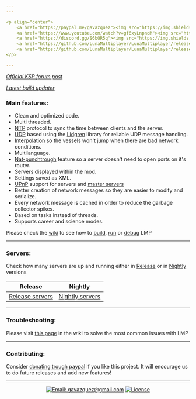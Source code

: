 ```yaml
---
---

<p align="center">
    <a href="https://paypal.me/gavazquez"><img src="https://img.shields.io/badge/paypal-donate-yellow.svg" alt="PayPal"/></a>
    <a href="https://www.youtube.com/watch?v=gf6xyLnpnoM"><img src="https://img.shields.io/badge/Youtube-Video-red.svg" alt="Youtube video"/></a>
    <a href="https://discord.gg/S6bQR5q"><img src="https://img.shields.io/discord/378456662392045571.svg" alt="Chat on discord"/></a>
    <a href="https://github.com/LunaMultiplayer/LunaMultiplayer/releases"><img src="https://img.shields.io/github/release/lunamultiplayer/lunamultiplayer.svg" alt="Latest release" /></a>
    <a href="https://github.com/LunaMultiplayer/LunaMultiplayer/releases"><img src="https://img.shields.io/github/downloads/lunamultiplayer/lunamultiplayer/total.svg" alt="Total downloads" /></a>
</p>

---
```


*[Official KSP forum post](https://forum.kerbalspaceprogram.com/index.php?/topic/168271-131-luna-multiplayer-lmp-alpha/)*

*[Latest build updater](https://github.com/LunaMultiplayer/LunaMultiplayerUpdater)*

### Main features:

- Clean and optimized code.
- Multi threaded.
- [NTP](https://en.wikipedia.org/wiki/Network_Time_Protocol) protocol to sync the time between clients and the server.
- [UDP](https://en.wikipedia.org/wiki/User_Datagram_Protocol) based using the [Lidgren](https://github.com/lidgren/lidgren-network-gen3) library for reliable UDP message handling.
- [Interpolation](http://www.gabrielgambetta.com/entity-interpolation.html) so the vessels won't jump when there are bad network conditions.
- Multilanguage.
- [Nat-punchtrough](https://github.com/LunaMultiplayer/LunaMultiplayer/wiki/Master-server) feature so a server doesn't need to open ports on it's router.
- Servers displayed within the mod.
- Settings saved as XML.
- [UPnP](https://en.wikipedia.org/wiki/Universal_Plug_and_Play) support for servers and [master servers](https://github.com/LunaMultiplayer/LunaMultiplayer/wiki/Master-server)
- Better creation of network messages so they are easier to modify and serialize.
- Every network message is cached in order to reduce the garbage collector spikes.
- Based on tasks instead of threads.
- Supports career and science modes.
<!--- - [QuickLZ](http://www.quicklz.com) for fast compression. --->
<!--- - Support for groups/companies inside career and science modes. --->

Please check the [wiki](https://github.com/LunaMultiplayer/LunaMultiplayer/wiki) to see how to [build](https://github.com/LunaMultiplayer/LunaMultiplayer/wiki/How-to-compile-LMP), [run](https://github.com/LunaMultiplayer/LunaMultiplayer/wiki/How-to-play-with-LMP.) or [debug](https://github.com/LunaMultiplayer/LunaMultiplayer/wiki/Debugging-in-Visual-studio) LMP

---
### Servers:

Check how many servers are up and running either in [Release](https://github.com/LunaMultiplayer/LunaMultiplayer/wiki/How-to-get-the-latest-version-of-LMP) or in [Nightly](https://github.com/LunaMultiplayer/LunaMultiplayer/wiki/How-to-get-nightly-builds) versions

| Release | Nightly
| ------------------------------------------------------  | ------------------------------------------------------- |
| [Release servers](http://dagger.ole32.com:8701) | [Nightly servers](http://dagger.ole32.com:8751) |

---

### Troubleshooting:

Please visit [this page](https://github.com/LunaMultiplayer/LunaMultiplayer/wiki/Troubleshooting) in the wiki to solve the most common issues with LMP

---

### Contributing:

Consider [donating trough paypal](https://paypal.me/gavazquez) if you like this project. 
It will encourage us to do future releases and add new features!

---

<p align="center">
  <a href="mailto:gavazquez@gmail.com"><img src="https://img.shields.io/badge/email-gavazquez@gmail.com-blue.svg?style=flat" alt="Email: gavazquez@gmail.com" /></a>
  <a href="./_pages/licence"><img src="https://img.shields.io/github/license/lunamultiplayer/LunaMultiPlayer.svg" alt="License" /></a>
</p>
